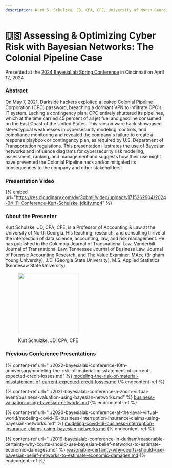 ```yaml
---
description: Kurt S. Schulzke, JD, CPA, CFE, University of North Georgia
---
```


# 🇺🇸 Assessing & Optimizing Cyber Risk with Bayesian Networks: The Colonial Pipeline Case

Presented at the [2024 BayesiaLab Spring Conference](./) in Cincinnati on April 12, 2024.

### Abstract

On May 7, 2021, Darkside hackers exploited a leaked Colonial Pipeline Corporation (CPC) password, breaching a dormant VPN to infiltrate CPC’s IT system. Lacking a contingency plan, CPC entirely shuttered its pipelines, which at the time carried 45 percent of all jet fuel and gasoline consumed on the East Coast of the United States. This ransomware hack showcased stereotypical weaknesses in cybersecurity modeling, controls, and compliance monitoring and revealed the company's failure to create a response playbook or contingency plan, as required by U.S. Department of Transportation regulations. This presentation illustrates the use of Bayesian networks and influence diagrams for cybersecurity risk modeling, assessment, ranking, and management and suggests how their use might have prevented the Colonial Pipeline hack and/or mitigated its consequences to the company and other stakeholders.

### Presentation Video

{% embed url="https://res.cloudinary.com/dvr3obmlj/video/upload/v1715262904/2024-04-11-Conference-Kurt-Schulzke_jdkjfv.mp4" %}

### About the Presenter

Kurt Schulzke, JD, CPA, CFE, is a Professor of Accounting & Law at the University of North Georgia. His teaching, research, and consulting thrive at the intersection of data science, accounting, law, and risk management. He has published in the Columbia Journal of Transnational Law, Vanderbilt Journal of Transnational Law, Tennessee Journal of Business Law, Journal of Forensic Accounting Research, and The Value Examiner. MAcc (Brigham Young University), J.D. (Georgia State University), M.S. Applied Statistics (Kennesaw State University).

<figure><img src="https://res.cloudinary.com/dvr3obmlj/image/upload/v1705694569/Kurt_Schulzke_grw9mf.jpg" alt="" width="188"><figcaption><p>Kurt Schulzke, JD, CPA, CFE</p></figcaption></figure>

### Previous Conference Presentations

{% content-ref url="../2022-bayesialab-conference-10th-anniversary/modeling-the-risk-of-material-misstatement-of-current-expected-credit-losses.md" %}
[modeling-the-risk-of-material-misstatement-of-current-expected-credit-losses.md](../2022-bayesialab-conference-10th-anniversary/modeling-the-risk-of-material-misstatement-of-current-expected-credit-losses.md)
{% endcontent-ref %}

{% content-ref url="../2021-bayesialab-conference-a-zoom-virtual-event/business-valuation-using-bayesian-networks.md" %}
[business-valuation-using-bayesian-networks.md](../2021-bayesialab-conference-a-zoom-virtual-event/business-valuation-using-bayesian-networks.md)
{% endcontent-ref %}

{% content-ref url="../2020-bayesialab-conference-at-the-laval-virtual-world/modeling-covid-19-business-interruption-insurance-claims-using-bayesian-networks.md" %}
[modeling-covid-19-business-interruption-insurance-claims-using-bayesian-networks.md](../2020-bayesialab-conference-at-the-laval-virtual-world/modeling-covid-19-business-interruption-insurance-claims-using-bayesian-networks.md)
{% endcontent-ref %}

{% content-ref url="../2019-bayesialab-conference-in-durham/reasonable-certainty-why-courts-should-use-bayesian-belief-networks-to-estimate-economic-damages.md" %}
[reasonable-certainty-why-courts-should-use-bayesian-belief-networks-to-estimate-economic-damages.md](../2019-bayesialab-conference-in-durham/reasonable-certainty-why-courts-should-use-bayesian-belief-networks-to-estimate-economic-damages.md)
{% endcontent-ref %}

